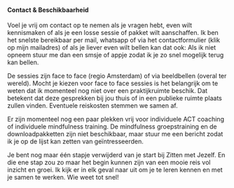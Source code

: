 #### Contact & Beschikbaarheid
Voel je vrij om contact op te nemen als je vragen hebt, even wilt kennismaken of als je een losse sessie of pakket wilt aanschaffen. Ik ben het snelste bereikbaar per mail, whatsapp of via het contactformulier (klik op mijn mailadres) of als je liever even wilt bellen kan dat ook: Als ik niet opneem stuur me dan een smsje of appje zodat ik je zo snel mogelijk terug kan bellen.

De sessies zijn face to face (regio Amsterdam) of via beeldbellen (overal ter wereld). Mocht je kiezen voor face to face sessies is het belangrijk om te weten dat ik momenteel nog niet over een praktijkruimte beschik. Dat betekent dat deze gesprekken bij jou thuis of in een publieke ruimte plaats zullen vinden. Eventuele reiskosten stemmen we samen af.

Er zijn momenteel nog een paar plekken vrij voor individuele ACT coaching of individuele mindfulness training. De mindfulness groepstraining en de downloadpakketten zijn niet beschikbaar, maar stuur me een bericht zodat ik je op de lijst kan zetten van geïntresseerden. 
 
Je bent nog maar één stapje verwijderd van je start bij Zitten met Jezelf. En die ene stap zou zo maar het begin kunnen zijn van een mooie reis vol inzicht en groei. Ik kijk er in elk geval naar uit om je te leren kennen en met je samen te werken. Wie weet tot snel!
